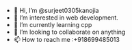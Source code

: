 - 👋 Hi, I’m @surjeet0305kanojia
- 👀 I’m interested in web development. 
- 🌱 I’m currently learning cpp
- 💞️ I’m looking to collaborate on anything 
- 📫 How to reach me :+918699485013 

<!---
surjeet0305kanojia/surjeet0305kanojia is a ✨ special ✨ repository because its `README.md` (this file) appears on your GitHub profile.
You can click the Preview link to take a look at your changes.
--->
